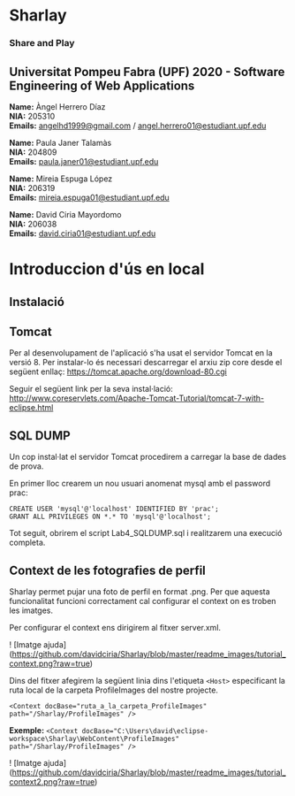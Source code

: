 # Sharlay
### Share and Play

## Universitat Pompeu Fabra (UPF) 2020 - Software Engineering of Web Applications

**Name:** Àngel Herrero Díaz <br />
**NIA:** 205310<br />
**Emails:** angelhd1999@gmail.com / angel.herrero01@estudiant.upf.edu<br />

**Name:** Paula Janer Talamàs  <br />
**NIA:** 204809<br />
**Emails:** paula.janer01@estudiant.upf.edu<br />

**Name:** Mireia Espuga López  <br />
**NIA:** 206319<br />
**Emails:** mireia.espuga01@estudiant.upf.edu<br />

**Name:** David Ciria Mayordomo <br />
**NIA:** 206038<br />
**Emails:** david.ciria01@estudiant.upf.edu<br />

# Introduccion d'ús en local

## Instalació

## Tomcat
Per al desenvolupament de l'aplicació s'ha usat el servidor Tomcat en la versió 8. Per instalar-lo és necessari descarregar el arxiu zip core desde el següent enllaç: https://tomcat.apache.org/download-80.cgi

Seguir el següent link per la seva instal·lació: http://www.coreservlets.com/Apache-Tomcat-Tutorial/tomcat-7-with-eclipse.html

## SQL DUMP

Un cop instal·lat el servidor Tomcat procedirem a carregar la base de dades de prova. 

En primer lloc crearem un nou usuari anomenat mysql amb el password prac:

`CREATE USER 'mysql'@'localhost' IDENTIFIED BY 'prac'; ` <br>
`GRANT ALL PRIVILEGES ON *.* TO 'mysql'@'localhost'; `

Tot seguit, obrirem el script Lab4_SQLDUMP.sql i realitzarem una execució completa.

## Context de les fotografies de perfil

Sharlay permet pujar una foto de perfil en format .png. Per que aquesta funcionalitat funcioni correctament cal configurar el context on es troben les imatges.

Per configurar el context ens dirigirem al fitxer server.xml.

! [Imatge ajuda] (https://github.com/davidciria/Sharlay/blob/master/readme_images/tutorial_context.png?raw=true)

Dins del fitxer afegirem la següent linia dins l'etiqueta `<Host>` especificant la ruta local de la carpeta ProfileImages del nostre projecte.

`<Context docBase="ruta_a_la_carpeta_ProfileImages" path="/Sharlay/ProfileImages" />`

**Exemple:** `<Context docBase="C:\Users\david\eclipse-workspace\Sharlay\WebContent\ProfileImages" path="/Sharlay/ProfileImages" />`

! [Imatge ajuda] (https://github.com/davidciria/Sharlay/blob/master/readme_images/tutorial_context2.png?raw=true)




